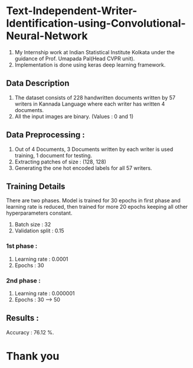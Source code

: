 # Text-Independent-Writer-Identification-using-Convolutional-Neural-Network
1. My Internship work at Indian Statistical Institute Kolkata under the guidance of Prof. Umapada Pal(Head CVPR unit).
2. Implementation is done using keras deep learning framework. 

## Data Description 
1. The dataset consists of 228 handwritten documents written by 57 writers in Kannada Language
where each writer has written 4 documents.
2. All the input images are binary. (Values : 0 and 1)

## Data Preprocessing : 
1. Out of 4 Documents, 3 Documents written by each writer is used training, 1 document for testing. 
2. Extracting patches of size : (128, 128)
3. Generating the one hot encoded labels for all 57 writers.

## Training Details 
There are two phases. Model is trained for 30 epochs in first phase and learning rate is reduced, then trained for more 20 epochs keeping all other hyperparameters constant. 
1. Batch size : 32
2. Validation split : 0.15

### 1st phase : 
1. Learning rate : 0.0001
2. Epochs : 30

### 2nd phase : 
1. Learning rate : 0.000001
2. Epochs : 30 --> 50 

## Results : 

Accuracy : 76.12 %.

# Thank you

